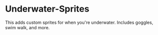 # Underwater-Sprites
This adds custom sprites for when you're underwater. Includes goggles, swim walk, and more.
